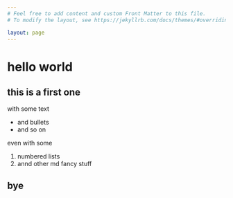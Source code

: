 ```yaml
---
# Feel free to add content and custom Front Matter to this file.
# To modify the layout, see https://jekyllrb.com/docs/themes/#overriding-theme-defaults

layout: page
---
```

# hello world

## this is a first one

with some text
- and bullets
- and so on

even with some
1. numbered lists
23. annd other md fancy stuff

## bye
